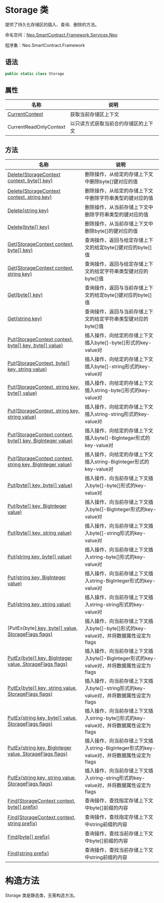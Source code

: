 # Storage 类

提供了持久化存储区的插入、查询、删除的方法。

命名空间：[Neo.SmartContract.Framework.Services.Neo](../neo.md)

程序集：Neo.SmartContract.Framework

## 语法

```c#
public static class Storage
```

## 属性

| 名称                                       | 说明         |
| ---------------------------------------- | ---------- |
| [CurrentContext](Storage/CurrentContext.md) | 获取当前存储区上下文 |
| CurrentReadOnlyContext | 以只读方式获取当前合约存储区的上下文 |

## 方法

| 名称                                       | 说明                               |
| ---------------------------------------- | -------------------------------- |
| [Delete(StorageContext context, byte[] key)](Storage/Delete.md) | 删除操作，从给定的存储上下文中删除byte[]键对应的值  |
| [Delete(StorageContext context, string key)](Storage/Delete.md) | 删除操作，从给定的存储上下文中删除字符串类型的键对应的值 |
| [Delete(string key)](Storage/Delete.md) | 删除操作，从当前存储上下文中删除字符串类型的键对应的值 |
| [Delete(byte[] key)](Storage/Delete.md) | 删除操作，从当前存储上下文中删除byte[]的键对应的值 |
| [Get(StorageContext context, byte[] key)](Storage/Get.md) | 查询操作，返回与给定存储上下文的给定byte[]键对应的byte[]值  |
| [Get(StorageContext context, string key)](Storage/Get.md) | 查询操作，返回与给定存储上下文的给定字符串类型键对应的byte[]值  |
| [Get(byte[] key)](Storage/Get.md) | 查询操作，返回与当前存储上下文的给定byte[]键对应的byte[]值  |
| [Get(string key)](Storage/Get.md) | 查询操作，返回与当前存储上下文的给定字符串类型键对应的byte[]值 |
| [Put(StorageContext context, byte[] key, byte[] value)](Storage/Put.md) | 插入操作，向给定的存储上下文插入byte[]-byte[]形式的key-value对 |
| [Put(StorageContext, byte[] key, string value)](Storage/Put.md) | 插入操作，向给定的存储上下文插入byte[]-string形式的key-value对 |
| [Put(StorageContext, string key, byte[] value)](Storage/Put.md) | 插入操作，向给定的存储上下文插入string-byte[]形式的key-value对 |
| [Put(StorageContext, string key, string value)](Storage/Put.md) | 插入操作，向给定的存储上下文插入string-string形式的key-value对 |
| [Put(StorageContext context, byte[] key, BigInteger value)](Storage/Put.md) | 插入操作，向给定的存储上下文插入byte[]-BigInteger形式的key-value对 |
| [Put(StorageContext context, string key, BigInteger value)](Storage/Put.md) | 插入操作，向给定的存储上下文插入string-BigInteger形式的key-value对 |
| [Put(byte\[\] key, byte[] value)](Storage/Put.md) | 插入操作，向当前存储上下文插入byte[]-byte[]形式的key-value对 |
| [Put(byte[] key, BigInteger value)](Storage/Put.md) | 插入操作，向当前存储上下文插入byte[]-BigInteger形式的key-value对 |
| [Put(byte[] key, string value)](Storage/Put.md) | 插入操作，向当前存储上下文插入byte[]-string形式的key-value对 |
| [Put(string key, byte[] value)](Storage/Put.md) | 插入操作，向当前存储上下文插入string-byte[]形式的key-value对 |
| [Put(string key, BigInteger value)](Storage/Put.md) | 插入操作，向当前存储上下文插入string-BigInteger形式的key-value对 |
| [Put(string key, string value)](Storage/Put.md) | 插入操作，向当前存储上下文插入string-string形式的key-value对 |
| [PutEx(byte[\] key, byte[] value, StorageFlags flags)](Storage/PutEx.md) | 插入操作，向当前存储上下文插入byte[]-byte[]形式的key-value对，并将数据属性设定为flags |
| [PutEx(byte[] key, BigInteger value, StorageFlags flags)](Storage/PutEx.md) | 插入操作，向当前存储上下文插入byte[]-BigInteger形式的key-value对，并将数据属性设定为flags |
| [PutEx(byte[] key, string value, StorageFlags flags)](Storage/PutEx.md) | 插入操作，向当前存储上下文插入byte[]-string形式的key-value对，并将数据属性设定为flags |
| [PutEx(string key, byte[] value, StorageFlags flags)](Storage/PutEx.md) | 插入操作，向当前存储上下文插入string-byte[]形式的key-value对，并将数据属性设定为flags |
| [PutEx(string key, BigInteger value, StorageFlags flags)](Storage/PutEx.md) | 插入操作，向当前存储上下文插入string-BigInteger形式的key-value对，并将数据属性设定为flags |
| [PutEx(string key, string value, StorageFlags flags)](Storage/PutEx.md) | 插入操作，向当前存储上下文插入string-string形式的key-value对，并将数据属性设定为flags |
| [Find(StorageContext context, byte[] prefix)](Storage/Find.md) | 查询操作，查找指定存储上下文中byte[]前缀的内容  |
| [Find(StorageContext context, string prefix)](Storage/Find.md) | 查询操作，查找指定存储上下文中string前缀的内容  |
| [Find(byte[] prefix)](Storage/Find.md) | 查询操作，查找当前存储上下文中byte[]前缀的内容  |
| [Find(string prefix)](Storage/Find.md) | 查询操作，查找当前存储上下文中string前缀的内容  |

# 构造方法

Storage 类是静态类，无需构造方法。
